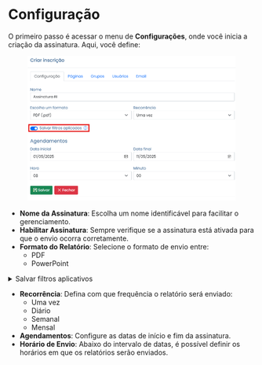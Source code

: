 # Configuração

O primeiro passo é acessar o menu de **Configurações**, onde você inicia a criação da assinatura. Aqui, você define:

<figure><img src="../../.gitbook/assets/Manter Filtro.png" alt=""><figcaption></figcaption></figure>

* **Nome da Assinatura**: Escolha um nome identificável para facilitar o gerenciamento.
* **Habilitar Assinatura**: Sempre verifique se a assinatura está ativada para que o envio ocorra corretamente.
* **Formato do Relatório**: Selecione o formato de envio entre:
  * PDF
  * PowerPoint

<details>

<summary>Salvar filtros aplicativos</summary>

Com essa permissão habilitada é possível **manter os filtros aplicados no momento do envio**, o que facilita o compartilhamento sob demanda diretamente pelo portal. Isso garante que o conteúdo enviado reflita fielmente o contexto visualizado no relatório.

<mark style="color:red;">Observação: Essa funcionalidade de manter os filtros, ela só está disponível quando a assinatura é criada através do portal de relatórios.</mark>

</details>

* **Recorrência**: Defina com que frequência o relatório será enviado:
  * Uma vez
  * Diário
  * Semanal
  * Mensal
* **Agendamentos**: Configure as datas de início e fim da assinatura.
* **Horário de Envio**: Abaixo do intervalo de datas, é possível definir os horários em que os relatórios serão enviados.
